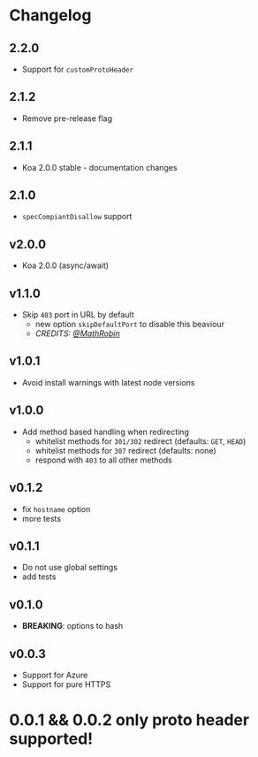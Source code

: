 # Changelog

## 2.2.0
- Support for `customProtoHeader`

## 2.1.2
- Remove pre-release flag

## 2.1.1
- Koa 2.0.0 stable - documentation changes

## 2.1.0
- `specCompiantDisallow` support

## v2.0.0
- Koa 2.0.0 (async/await)

## v1.1.0
- Skip `403` port in URL by default
  - new option `skipDefaultPort` to disable this beaviour
  - *CREDITS: [@MathRobin](https://github.com/MathRobin)*

## v1.0.1
- Avoid install warnings with latest node versions

## v1.0.0
- Add method based handling when redirecting
  - whitelist methods for `301/302` redirect (defaults: `GET`, `HEAD`)
  - whitelist methods for `307` redirect (defaults: none)
  - respond with `403` to all other methods

## v0.1.2
- fix `hostname` option
- more tests

## v0.1.1
- Do not use global settings
- add tests

## v0.1.0
- **BREAKING**: options to hash

## v0.0.3
- Support for Azure
- Support for pure HTTPS

# 0.0.1 && 0.0.2 only proto header supported!
